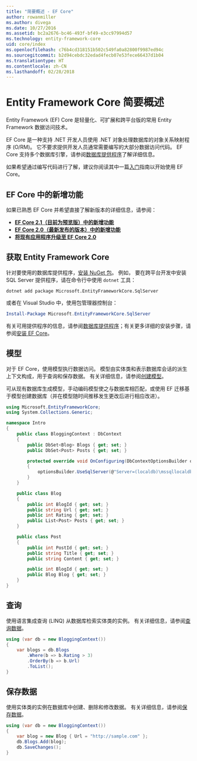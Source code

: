 ```yaml
---
title: "简要概述 - EF Core"
author: rowanmiller
ms.author: divega
ms.date: 10/27/2016
ms.assetid: bc2a2676-bc46-493f-bf49-e3cc97994d57
ms.technology: entity-framework-core
uid: core/index
ms.openlocfilehash: c76b4cd318151b502c549fa0a82800f9987ed94c
ms.sourcegitcommit: b2d94cebdc32edad4fecb07e53fece66437d1b04
ms.translationtype: HT
ms.contentlocale: zh-CN
ms.lasthandoff: 02/28/2018
---
```

# <a name="entity-framework-core-quick-overview"></a>Entity Framework Core 简要概述

Entity Framework (EF) Core 是轻量化、可扩展和跨平台版的常用 Entity Framework 数据访问技术。

EF Core 是一种支持 .NET 开发人员使用 .NET 对象处理数据库的对象关系映射程序 (O/RM)。 它不要求提供开发人员通常需要编写的大部分数据访问代码。 EF Core 支持多个数据库引擎，请参阅[数据库提供程序](providers/index.md)了解详细信息。

如果希望通过编写代码进行了解，建议你阅读其中一篇[入门](get-started/index.md)指南以开始使用 EF Core。

## <a name="what-is-new-in-ef-core"></a>EF Core 中的新增功能

如果已熟悉 EF Core 并希望直接了解新版本的详细信息，请参阅：

- **[EF Core 2.1（目前为预览版）中的新增功能](xref:core/what-is-new/ef-core-2.1)**
- **[EF Core 2.0（最新发布的版本）中的新增功能](xref:core/what-is-new/ef-core-2.0)**
- **[将现有应用程序升级至 EF Core 2.0](xref:core/miscellaneous/1x-2x-upgrade)**


## <a name="get-entity-framework-core"></a>获取 Entity Framework Core

针对要使用的数据库提供程序，[安装 NuGet 包](https://docs.nuget.org/ndocs/quickstart/use-a-package)。 例如， 要在跨平台开发中安装 SQL Server 提供程序，请在命令行中使用 `dotnet` 工具：

``` Console
dotnet add package Microsoft.EntityFrameworkCore.SqlServer
```

或者在 Visual Studio 中，使用包管理器控制台：

``` PowerShell
Install-Package Microsoft.EntityFrameworkCore.SqlServer
```
有关可用提供程序的信息，请参阅[数据库提供程序](providers/index.md)；有关更多详细的安装步骤，请参阅[安装 EF Core](get-started/install/index.md)。

## <a name="the-model"></a>模型

对于 EF Core，使用模型执行数据访问。 模型由实体类和表示数据库会话的派生上下文构成，用于查询和保存数据。 有关详细信息，请参阅[创建模型](modeling/index.md)。

可从现有数据库生成模型，手动编码模型使之与数据库相匹配，或使用 EF 迁移基于模型创建数据库（并在模型随时间推移发生更改后进行相应改进）。

``` csharp
using Microsoft.EntityFrameworkCore;
using System.Collections.Generic;

namespace Intro
{
    public class BloggingContext : DbContext
    {
        public DbSet<Blog> Blogs { get; set; }
        public DbSet<Post> Posts { get; set; }

        protected override void OnConfiguring(DbContextOptionsBuilder optionsBuilder)
        {
            optionsBuilder.UseSqlServer(@"Server=(localdb)\mssqllocaldb;Database=MyDatabase;Trusted_Connection=True;");
        }
    }

    public class Blog
    {
        public int BlogId { get; set; }
        public string Url { get; set; }
        public int Rating { get; set; }
        public List<Post> Posts { get; set; }
    }

    public class Post
    {
        public int PostId { get; set; }
        public string Title { get; set; }
        public string Content { get; set; }

        public int BlogId { get; set; }
        public Blog Blog { get; set; }
    }
}
```

## <a name="querying"></a>查询

使用语言集成查询 (LINQ) 从数据库检索实体类的实例。 有关详细信息，请参阅[查询数据](querying/index.md)。

``` csharp
using (var db = new BloggingContext())
{
    var blogs = db.Blogs
        .Where(b => b.Rating > 3)
        .OrderBy(b => b.Url)
        .ToList();
}
```

## <a name="saving-data"></a>保存数据

使用实体类的实例在数据库中创建、删除和修改数据。 有关详细信息，请参阅[保存数据](saving/index.md)。

``` csharp
using (var db = new BloggingContext())
{
    var blog = new Blog { Url = "http://sample.com" };
    db.Blogs.Add(blog);
    db.SaveChanges();
}
```

